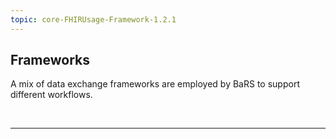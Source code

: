 ```yaml
---
topic: core-FHIRUsage-Framework-1.2.1
---
```


## Frameworks

A mix of data exchange frameworks are employed by BaRS to support different workflows.

<br>
<hr>